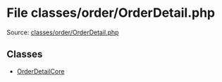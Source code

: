 File classes/order/OrderDetail.php
=========

Source: [classes/order/OrderDetail.php](https://github.com/PrestaShop/PrestaShop/blob/1.5.0.13/classes/order/OrderDetail.php)


Classes
-------

* [OrderDetailCore](class.OrderDetailCore.md)

